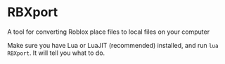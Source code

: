 # RBXport
A tool for converting Roblox place files to local files on your computer

Make sure you have Lua or LuaJIT (recommended) installed, and run `lua RBXport`. It will tell you what to do.
